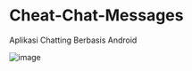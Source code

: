 # Cheat-Chat-Messages
Aplikasi Chatting Berbasis Android

![image](https://user-images.githubusercontent.com/54300675/97835115-0247b900-1d0c-11eb-86fd-7165aa072d8d.png)

